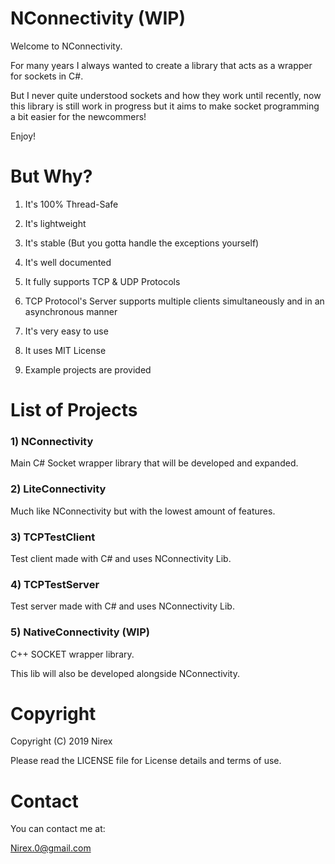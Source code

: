 # NConnectivity (WIP)

Welcome to NConnectivity.

For many years I always wanted to create a library that acts as a wrapper for sockets in C#.

But I never quite understood sockets and how they work until recently, now this library is still work in progress but it aims to make socket programming a bit easier for the newcommers!

Enjoy!

# But Why?

1) It's 100% Thread-Safe

2) It's lightweight

3) It's stable (But you gotta handle the exceptions yourself)

4) It's well documented

5) It fully supports TCP & UDP Protocols

6) TCP Protocol's Server supports multiple clients simultaneously and in an asynchronous manner

7) It's very easy to use 

8) It uses MIT License 

9) Example projects are provided

# List of Projects

### 1) NConnectivity

Main C# Socket wrapper library that will be developed and expanded.

### 2) LiteConnectivity

Much like NConnectivity but with the lowest amount of features.

### 3) TCPTestClient

Test client made with C# and uses NConnectivity Lib.

### 4) TCPTestServer

Test server made with C# and uses NConnectivity Lib.

### 5) NativeConnectivity (WIP)

C++ SOCKET wrapper library.

This lib will also be developed alongside NConnectivity.

# Copyright

Copyright (C) 2019 Nirex

Please read the LICENSE file for License details and terms of use.

# Contact

You can contact me at:

Nirex.0@gmail.com

